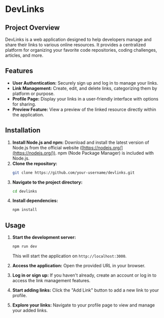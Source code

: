 # DevLinks

## Project Overview

DevLinks is a web application designed to help developers manage and share their links to various online resources. It provides a centralized platform for organizing your favorite code repositories, coding challenges, articles, and more.

## Features

* **User Authentication:** Securely sign up and log in to manage your links.
* **Link Management:** Create, edit, and delete links, categorizing them by platform or purpose.
* **Profile Page:** Display your links in a user-friendly interface with options for sharing.
* **Preview Feature:** View a preview of the linked resource directly within the application.

## Installation

1. **Install Node.js and npm:** Download and install the latest version of Node.js from the official website ([https://nodejs.org/](https://nodejs.org/)). npm (Node Package Manager) is included with Node.js.
2. **Clone the repository:**
   ```bash
   git clone https://github.com/your-username/devlinks.git
   ```
3. **Navigate to the project directory:**
   ```bash
   cd devlinks
   ```
4. **Install dependencies:**
   ```bash
   npm install
   ```

## Usage

1. **Start the development server:**
   ```bash
   npm run dev
   ```
   This will start the application on `http://localhost:3000`.

2. **Access the application:** Open the provided URL in your browser.

3. **Log in or sign up:** If you haven't already, create an account or log in to access the link management features.

4. **Start adding links:** Click the "Add Link" button to add a new link to your profile.

5. **Explore your links:** Navigate to your profile page to view and manage your added links.

